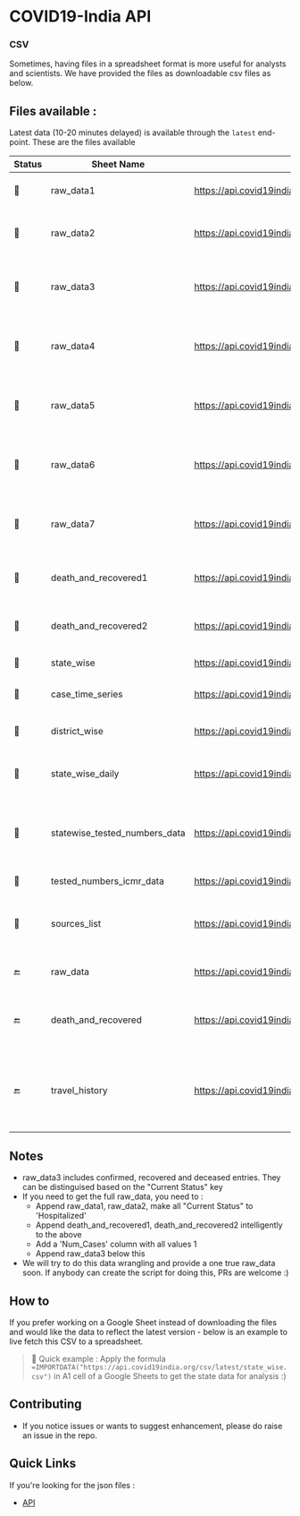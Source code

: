 # COVID19-India API

### CSV
Sometimes, having files in a spreadsheet format is more useful for analysts and scientists. We have provided the files as downloadable csv files as below.

## Files available :
Latest data (10-20 minutes delayed) is available through the `latest` end-point.
These are the files available

| Status        | Sheet Name                    | Link to CSV                                                               | Description                                                                                                                                            |
|---------------|-------------------------------|---------------------------------------------------------------------------|--------------------------------------------------------------------------------------------------------------------------------------------------------|
| :green_heart: | raw_data1                     | https://api.covid19india.org/csv/latest/raw_data1.csv                     | Data added to represent confirmed cases till Apr 19th                                                                                                  |
| :green_heart: | raw_data2                     | https://api.covid19india.org/csv/latest/raw_data2.csv                     | Data added to represent confirmed cases from Apr 20th to Apr 26th                                                                                      |
| :green_heart: | raw_data3                     | https://api.covid19india.org/csv/latest/raw_data3.csv                     | Data added to represent confirmed, recovered and deceased cases from April 27th till May 9th                                                                |
| :green_heart: | raw_data4                     | https://api.covid19india.org/csv/latest/raw_data4.csv                     | Data added to represent confirmed, recovered and deceased cases from May 10th till May 23rd                                                              |
| :green_heart: | raw_data5                     | https://api.covid19india.org/csv/latest/raw_data5.csv                     | Data added to represent confirmed, recovered and deceased cases from May 24th till June 4th                                                                |
| :green_heart: | raw_data6                     | https://api.covid19india.org/csv/latest/raw_data6.csv                     | Data added to represent confirmed, recovered and deceased cases from June 5th till June 19th                                                                |
| :green_heart: | raw_data7                     | https://api.covid19india.org/csv/latest/raw_data7.csv                     | Data added to represent confirmed, recovered and deceased cases from June 19th onwards                                                                |
| :green_heart: | death_and_recovered1          | https://api.covid19india.org/csv/latest/death_and_recovered1.csv          | Data added to recovered and deceased cases till Apr 19th                                                                                               |
| :green_heart: | death_and_recovered2          | https://api.covid19india.org/csv/latest/death_and_recovered2.csv          | Data added to recovered and deceased cases from Apr 20th to Apr 26th                                                                                   |
| :green_heart: | state_wise                    | https://api.covid19india.org/csv/latest/state_wise.csv                    | The current statewise situation                                                                                                                        |
| :green_heart: | case_time_series              | https://api.covid19india.org/csv/latest/case_time_series.csv              | Time series of Confirmed, Recovered and Deceased cases                                                                                                 |
| :green_heart: | district_wise                    | https://api.covid19india.org/csv/latest/district_wise.csv                    | The current Districtwise numbers situation                                                                                                                        |
| :green_heart: | state_wise_daily              | https://api.covid19india.org/csv/latest/state_wise_daily.csv              | Statewise timeseries of Confirmed, Recovered and Deceased numbers.                                                                                     |
| :green_heart: | statewise_tested_numbers_data | https://api.covid19india.org/csv/latest/statewise_tested_numbers_data.csv | Number of tests conducted by the state, ventilators and hospital bed information reported in state bulletins                                           |
| :green_heart: | tested_numbers_icmr_data      | https://api.covid19india.org/csv/latest/tested_numbers_icmr_data.csv      | Number of tests reported by ICMR                                                                                                                       |
| :green_heart: | sources_list                  | https://api.covid19india.org/csv/latest/sources_list.csv                  | List of sources that we are using. Some links mentioned could break as states change their reporting location                                          |
| :end:         | raw_data                      | https://api.covid19india.org/csv/latest/raw_data.csv                      | raw_data1 + raw_data2. This is frozen as of Apr 26th.                                                                                                  |
| :end: | death_and_recovered           | https://api.covid19india.org/csv/latest/death_and_recovered.csv           | death_and_recovered1 + death_and_recovered2. This is frozen as of Apr 26th.                                                                            |
| :end:         | travel_history                | https://api.covid19india.org/csv/latest/travel_history.csv                | Travel history of patients, which used to be published publically for a few patients by the government. This data is not reported or captured anymore. |

## Notes
- raw_data3 includes confirmed, recovered and deceased entries. They can be distinguised based on the "Current Status" key
- If you need to get the full raw_data, you need to :
   * Append raw_data1, raw_data2, make all "Current Status" to 'Hospitalized'
   * Append death_and_recovered1, death_and_recovered2 intelligently to the above
   * Add a 'Num_Cases' column with all values 1
   * Append raw_data3 below this
- We will try to do this data wrangling and provide a one true raw_data soon. If anybody can create the script for doing this, PRs are welcome :)

## How to
If you prefer working on a Google Sheet instead of downloading the files and would like the data to reflect the latest version - below is an example to live fetch this CSV to a spreadsheet.
> :rocket: Quick example : Apply the formula `=IMPORTDATA("https://api.covid19india.org/csv/latest/state_wise.csv")` in A1 cell of a Google Sheets to get the state data for analysis :)

## Contributing
- If you notice issues or wants to suggest enhancement, please do raise an issue in the repo.

## Quick Links
If you're looking for the json files :
- [API](https://api.covid19india.org)
